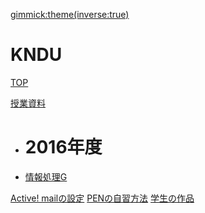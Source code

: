 [gimmick:theme(inverse:true)](flatly)

# KNDU

[TOP](index.md)

[授業資料]()

  * # 2016年度
  * [情報処理G](lecture/2016infoG.md)

[Active! mailの設定](ActiveMailSetting.md)
[PENの自習方法](PENprogramming.md)
[学生の作品](Opus.md)